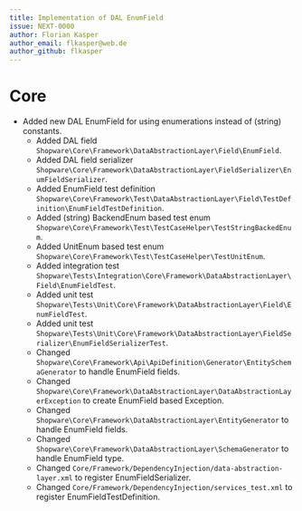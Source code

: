 ```yaml
---
title: Implementation of DAL EnumField
issue: NEXT-0000
author: Florian Kasper
author_email: flkasper@web.de
author_github: flkasper
---
```


# Core

* Added new DAL EnumField for using enumerations instead of (string) constants.
  * Added DAL field `Shopware\Core\Framework\DataAbstractionLayer\Field\EnumField`.
  * Added DAL field serializer `Shopware\Core\Framework\DataAbstractionLayer\FieldSerializer\EnumFieldSerializer`.
  * Added EnumField test definition `Shopware\Core\Framework\Test\DataAbstractionLayer\Field\TestDefinition\EnumFieldTestDefinition`.
  * Added (string) BackendEnum based test enum `Shopware\Core\Framework\Test\TestCaseHelper\TestStringBackedEnum`.
  * Added UnitEnum based test enum `Shopware\Core\Framework\Test\TestCaseHelper\TestUnitEnum`.
  * Added integration test `Shopware\Tests\Integration\Core\Framework\DataAbstractionLayer\Field\EnumFieldTest`.
  * Added unit test `Shopware\Tests\Unit\Core\Framework\DataAbstractionLayer\Field\EnumFieldTest`.
  * Added unit test `Shopware\Tests\Unit\Core\Framework\DataAbstractionLayer\FieldSerializer\EnumFieldSerializerTest`.
  * Changed `Shopware\Core\Framework\Api\ApiDefinition\Generator\EntitySchemaGenerator` to handle EnumField fields.
  * Changed `Shopware\Core\Framework\DataAbstractionLayer\DataAbstractionLayerException` to create EnumField based Exception.
  * Changed `Shopware\Core\Framework\DataAbstractionLayer\EntityGenerator` to handle EnumField fields.
  * Changed `Shopware\Core\Framework\DataAbstractionLayer\SchemaGenerator` to handle EnumField type.
  * Changed `Core/Framework/DependencyInjection/data-abstraction-layer.xml` to register EnumFieldSerializer.
  * Changed `Core/Framework/DependencyInjection/services_test.xml` to register EnumFieldTestDefinition.
